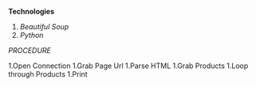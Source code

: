 **Technologies**

1. _Beautiful Soup_
1. _Python_ 

*PROCEDURE*

1.Open Connection
1.Grab Page Url
1.Parse HTML 
1.Grab Products 
1.Loop through Products 
1.Print 
